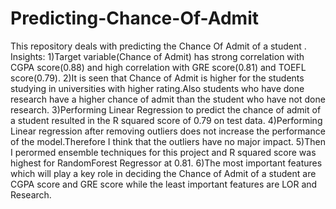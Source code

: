 # Predicting-Chance-Of-Admit
This repository deals with predicting the Chance Of Admit of a student .
Insights:
1)Target variable(Chance of Admit) has strong correlation with CGPA score(0.88) and high correlation with GRE score(0.81) and TOEFL score(0.79).
2)It is seen that Chance of Admit is higher for the students studying in universities with higher rating.Also students who have done research have a higher chance of admit than the student who have not done research.
3)Performing Linear Regression to predict the chance of admit of a student resulted in the R squared score of 0.79 on test data.
4)Performing Linear regression after removing outliers does not increase the performance of the model.Therefore I think that the outliers have no major impact.
5)Then I perormed ensemble techniques for this project and R squared score was highest for RandomForest Regressor at 0.81.
6)The most important features which will play a key role in deciding the Chance of Admit of a student are CGPA score and GRE score while the least important features are LOR and Research.
